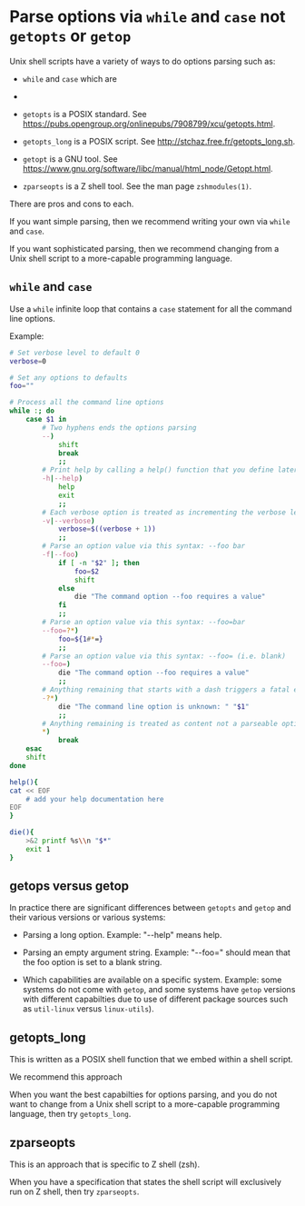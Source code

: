 # Parse options via `while` and `case` not `getopts` or `getop`

Unix shell scripts have a variety of ways to do options parsing such as:

* `while` and `case` which are
* 
* `getopts` is a POSIX standard. See <https://pubs.opengroup.org/onlinepubs/7908799/xcu/getopts.html>.

* `getopts_long` is a POSIX script. See <http://stchaz.free.fr/getopts_long.sh>.

* `getopt` is a GNU tool. See <https://www.gnu.org/software/libc/manual/html_node/Getopt.html>.

* `zparseopts` is a Z shell tool. See the man page `zshmodules(1)`.

There are pros and cons to each.

If you want simple parsing, then we recommend writing your own via `while` and `case`.

If you want sophisticated parsing, then we recommend changing from a Unix shell script to a more-capable programming language.


## `while` and `case`

Use a `while` infinite loop that contains a `case` statement for all the command line options.

Example:

```sh
# Set verbose level to default 0 
verbose=0

# Set any options to defaults
foo=""

# Process all the command line options
while :; do
    case $1 in
        # Two hyphens ends the options parsing
        --)
            shift
            break
            ;;
        # Print help by calling a help() function that you define later
        -h|--help)
            help
            exit
            ;;
        # Each verbose option is treated as incrementing the verbose level
        -v|--verbose)
            verbose=$((verbose + 1))
            ;;
        # Parse an option value via this syntax: --foo bar
        -f|--foo)
            if [ -n "$2" ]; then
                foo=$2
                shift
            else
                die "The command option --foo requires a value"
            fi
            ;;
        # Parse an option value via this syntax: --foo=bar
        --foo=?*)
            foo=${1#*=}
            ;;
        # Parse an option value via this syntax: --foo= (i.e. blank)
        --foo=)
            die "The command option --foo requires a value"
            ;;            
        # Anything remaining that starts with a dash triggers a fatal error
        -?*)
            die "The command line option is unknown: " "$1"
            ;;
        # Anything remaining is treated as content not a parseable option
        *)
            break
    esac
    shift
done

help(){
cat << EOF
    # add your help documentation here
EOF
}

die(){
    >&2 printf %s\\n "$*"
    exit 1
}
```


## getops versus getop

In practice there are significant differences between `getopts` and `getop` and their various versions or various systems:

* Parsing a long option. Example: "--help" means help.

* Parsing an empty argument string. Example: "--foo=" should mean that the foo option is set to a blank string.

* Which capabilities are available on a specific system. Example: some systems do not come with `getop`, and some systems have `getop` versions with different capabilties due to use of different package sources such as `util-linux` versus `linux-utils`).


## getopts_long 

This is written as a POSIX shell function that we embed within a shell script.

We recommend this approach 

When you want the best capabilties for options parsing, and you do not want to change from a Unix shell script to a more-capable programming language, then try `getopts_long`.


## zparseopts

This is an approach that is specific to Z shell (zsh).

When you have a specification that states the shell script will exclusively run on Z shell, then try `zparseopts`.
